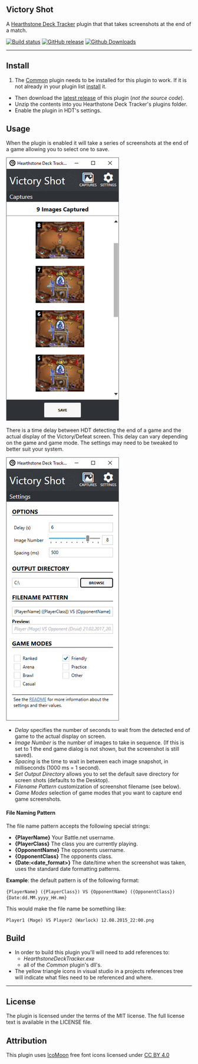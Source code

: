 ## Victory Shot

A [Hearthstone Deck Tracker](https://hsdecktracker.net/) plugin that that takes screenshots at the end of a match.

[![Build status](https://ci.appveyor.com/api/projects/status/lx2vrug90gnb6g4x?svg=true)](https://ci.appveyor.com/project/andburn/hdt-plugin-victoryshot)
[![GitHub release](https://img.shields.io/github/release/andburn/hdt-plugin-victoryshot.svg?maxAge=604800)](https://github.com/andburn/hdt-plugin-victoryshot/releases/latest)
[![Github Downloads](https://img.shields.io/github/downloads/andburn/hdt-plugin-victoryshot/latest/total.svg?maxAge=604800)](https://github.com/andburn/hdt-plugin-victoryshot/releases/latest)

---

## Install
1. The [Common](https://github.com/andburn/hdt-plugin-common) plugin needs to be installed for this plugin to work. If it is not already in your plugin list [install](https://github.com/andburn/hdt-plugin-common) it.
- Then download the [latest release](https://github.com/andburn/hdt-plugin-victoryshot/releases/latest) of this plugin (*not the source code*).
- Unzip the contents into you Hearthstone Deck Tracker's plugins folder.
- Enable the plugin in HDT's settings.

## Usage
When the plugin is enabled it will take a series of screenshots at the end of a game allowing you to select one to save.

![captures](Docs/victory-shot-2.png)

There is a time delay between HDT detecting the end of a game and the actual display of the Victory/Defeat screen. This delay can vary depending on the game and game mode. The settings may need to be tweaked to better suit your system.

![settings](Docs/victory-shot-1.png)

- *Delay* specifies the number of seconds to wait from the detected end of game to the actual display on screen.
- *Image Number* is the number of images to take in sequence. (If this is set to 1 the end game dialog is not shown, but the screenshot is still saved).
- *Spacing* is the time to wait in between each image snapshot, in milliseconds (1000 ms = 1 second).
- *Set Output Directory* allows you to set the default save directory for screen shots (defaults to the Desktop).
- *Filename Pattern* customization of screenshot filename (see below).
- *Game Modes* selection of game modes that you want to capture end game screenshots.

#### File Naming Pattern
The file name pattern accepts the following special strings:
- **{PlayerName}** Your Battle.net username.
- **{PlayerClass}** The class you are currently playing.
- **{OpponentName}** The opponents username.
- **{OpponentClass}** The opponents class.
- **{Date:<date_format>}** The date/time when the screenshot was taken, uses the standard date formatting patterns.

**Example**: the default pattern is of the following format:
```
{PlayerName} ({PlayerClass}) VS {OpponentName} ({OpponentClass}) {Date:dd.MM.yyyy_HH.mm}
```
This would make the file name be something like:
```
Player1 (Mage) VS Player2 (Warlock) 12.08.2015_22:00.png
```

## Build

- In order to build this plugin you'll will need to add references to:
  - *HearthstoneDeckTracker.exe*
  - all of the *Common* plugin's dll's.
- The yellow triangle icons in visual studio in a projects references tree will indicate what files need to be referenced and where.

---

## License
The plugin is licensed under the terms of the MIT license. The full license text is available in the LICENSE file.

## Attribution
This plugin uses [IcoMoon](https://icomoon.io/) free font icons licensed under [CC BY 4.0](https://creativecommons.org/licenses/by/4.0/)
